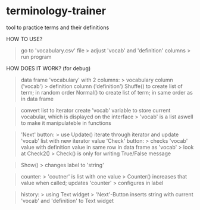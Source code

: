 # terminology-trainer
tool to practice terms and their definitions

HOW TO USE?
> go to 'vocabulary.csv' file
	> adjust 'vocab' and 'definition' columns 
		> run program


HOW DOES IT WORK? (for debug)
> data frame 'vocabulary' with 2 columns:
	> vocabulary column ('vocab')
	> definition column ('definition')
> Shuffe() to create list of term; in random order
> Normal() to create list of term; in same order as in data frame

> convert list to iterator
> create 'vocab' variable to store current vocabular, which is displayed on the interface
	> 'vocab' is a list aswell to make it manipulateble in functions

> 'Next' button:
	> use Update() iterate through iterator and update 'vocab' list with new iterator value
> 'Check' button:
	> checks 'vocab' value with definition value in same row in data frame as 'vocab'
		> look at Check2()
		> Check() is only for writing True/False message
		
> Show()
	> changes label to 'string'

> counter:
	> 'coutner' is list with one value
	> Counter() increases that value when called; updates 'counter'
	> configures in label

> history:
	> using Text widget
	> 'Next'-Button inserts string with current 'vocab' and 'definition' to Text widget
